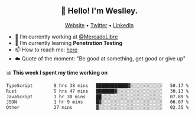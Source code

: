 <h2 align="center">👋 Hello! I'm Weslley.</h2>
<p align="center">
  <a href="http://weslleyneri.com.br">Website</a> •
  <a href="https://twitter.com/Weslley_Neri">Twitter</a> •
  <a href="https://www.linkedin.com/in/weslley-neri-3658908b">LinkedIn</a>
</p>


- 🔭 I’m currently working at [@MercadoLibre](https://github.com/mercadolibre)
- 🌱 I’m currently learning **Penetration Testing**
- 📫 How to reach me: [here](mailto:weslley39@gmail.com)
- ☁️ Quote of the moment: "Be good at something, get good or give up"

📊 **This week I spent my time working on**
<!--START_SECTION:waka-->

```txt
TypeScript        9 hrs 38 mins   ████████████▓░░░░░░░░░░░░   50.17 %
Rust              5 hrs 47 mins   ███████▓░░░░░░░░░░░░░░░░░   30.13 %
JavaScript        1 hr 30 mins    ██░░░░░░░░░░░░░░░░░░░░░░░   07.89 %
JSON              1 hr 9 mins     █▓░░░░░░░░░░░░░░░░░░░░░░░   06.07 %
Other             27 mins         ▓░░░░░░░░░░░░░░░░░░░░░░░░   02.35 %
```

<!--END_SECTION:waka-->

<!-- Inspired by https://github.com/gruselhaus/gruselhaus -->